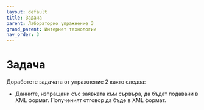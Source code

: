 ```yaml
---
layout: default
title: Задача
parent: Лабораторно упражнение 3
grand_parent: Интернет технологии
nav_order: 3
---
```

# Задача

Доработете задачата от упражнение 2 както следва:

* Данните, изпращани със заявката към сървъра, да бъдат подавани в XML формат. Полученият отговор да бъде в XML формат.

